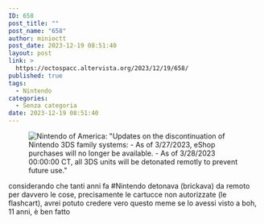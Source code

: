 ```yaml
---
ID: 658
post_title: ""
post_name: "658"
author: minioctt
post_date: 2023-12-19 08:51:40
layout: post
link: >
  https://octospacc.altervista.org/2023/12/19/658/
published: true
tags:
  - Nintendo
categories:
  - Senza categoria
date: 2023-12-19 08:51:40
---
```

<!-- wp:image {"id":657,"sizeSlug":"large","linkDestination":"none"} -->
<figure class="wp-block-image size-large"><img src="https://octospacc.altervista.org/wp-content/uploads/2023/12/20231219_0848236536814266420703422-320x446.jpg" alt="Nintendo of America: &quot;Updates on the discontinuation of Nintendo 3DS family systems:
- As of 3/27/2023, eShop purchases will no longer be available.
- As of 3/28/2023 00:00:00 CT, all 3DS units will be detonated remotly to prevent future use.&quot;" class="wp-image-657"/></figure>
<!-- /wp:image -->

<!-- wp:paragraph -->
<p></p>
<!-- /wp:paragraph -->

<!-- wp:paragraph -->
<p>considerando che tanti anni fa #Nintendo detonava (brickava) da remoto per davvero le cose, precisamente le cartucce non autorizzate (le flashcart), avrei potuto credere vero questo meme se lo avessi visto a boh, 11 anni, è ben fatto</p>
<!-- /wp:paragraph -->